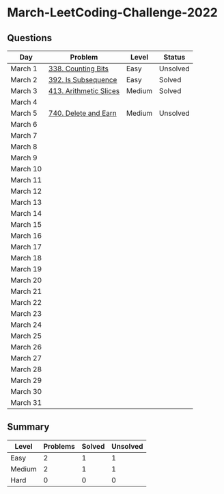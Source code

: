 # March-LeetCoding-Challenge-2022

## Questions
| Day | Problem | Level | Status |
| --- | --- | --- | --- |
| March 1 | [338. Counting Bits](https://leetcode.com/problems/counting-bits/) | Easy | Unsolved |
| March 2 | [392. Is Subsequence](https://leetcode.com/problems/is-subsequence/) | Easy | Solved |
| March 3 | [413. Arithmetic Slices](https://leetcode.com/problems/arithmetic-slices/) | Medium | Solved |
| March 4 | []() |  |  |
| March 5 | [740. Delete and Earn](https://leetcode.com/problems/delete-and-earn/) | Medium | Unsolved |
| March 6 | []() |  |  |
| March 7 | []() |  |  |
| March 8 | []() |  |  |
| March 9 | []() |  |  |
| March 10 | []() |  |  |
| March 11 | []() |  |  |
| March 12 | []() |  |  |
| March 13 | []() |  |  |
| March 14 | []() |  |  |
| March 15 | []() |  |  |
| March 16 | []() |  |  |
| March 17 | []() |  |  |
| March 18 | []() |  |  |
| March 19 | []() |  |  |
| March 20 | []() |  |  |
| March 21 | []() |  |  |
| March 22 | []() |  |  |
| March 23 | []() |  |  |
| March 24 | []() |  |  |
| March 25 | []() |  |  |
| March 26 | []() |  |  |
| March 27 | []() |  |  |
| March 28 | []() |  |  |
| March 29 | []() |  |  |
| March 30 | []() |  |  |
| March 31 | []() |  |  |

## Summary
| Level  | Problems | Solved | Unsolved |
| ---    | --- | --- | --- |
| Easy   | 2 | 1 | 1 |
| Medium | 2 | 1 | 1 |
| Hard   | 0 | 0 | 0 |
